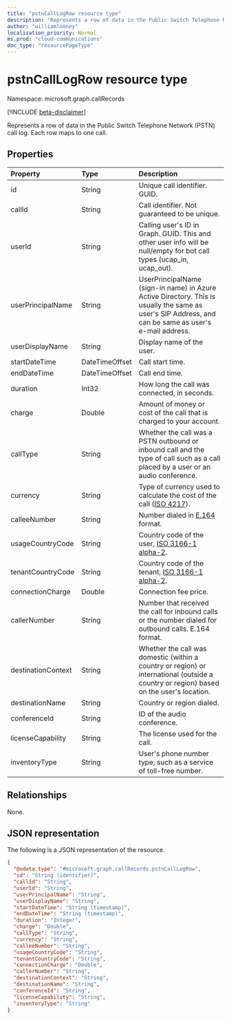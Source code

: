 ```yaml
---
title: "pstnCallLogRow resource type"
description: "Represents a row of data in the Public Switch Telephone Network (PSTN) call log."
author: "williamlooney"
localization_priority: Normal
ms.prod: "cloud-communications"
doc_type: "resourcePageType"
---
```


# pstnCallLogRow resource type

Namespace: microsoft.graph.callRecords

[!INCLUDE [beta-disclaimer](../../includes/beta-disclaimer.md)]

Represents a row of data in the Public Switch Telephone Network (PSTN) call log. Each row maps to one call.

## Properties

|Property|Type|Description|
|:---|:---|:---|
|id|String|Unique call identifier. GUID.|
|callId|String|Call identifier. Not guaranteed to be unique.|
|userId|String|Calling user's ID in Graph. GUID. This and other user info will be null/empty for bot call types (ucap_in, ucap_out).|
|userPrincipalName|String|UserPrincipalName (sign-in name) in Azure Active Directory. This is usually the same as user's SIP Address, and can be same as user's e-mail address.|
|userDisplayName|String|Display name of the user.|
|startDateTime|DateTimeOffset|Call start time.|
|endDateTime|DateTimeOffset|Call end time.|
|duration|Int32|How long the call was connected, in seconds.|
|charge|Double|Amount of money or cost of the call that is charged to your account.|
|callType|String|Whether the call was a PSTN outbound or inbound call and the type of call such as a call placed by a user or an audio conference.|
|currency|String|Type of currency used to calculate the cost of the call ([ISO 4217](https://en.wikipedia.org/wiki/ISO_4217)).|
|calleeNumber|String|Number dialed in [E.164](https://en.wikipedia.org/wiki/E.164) format.|
|usageCountryCode|String|Country code of the user, [ISO 3166-1 alpha-2](https://en.wikipedia.org/wiki/ISO_3166-1_alpha-2).|
|tenantCountryCode|String|Country code of the tenant, [ISO 3166-1 alpha-2](https://en.wikipedia.org/wiki/ISO_3166-1_alpha-2).|
|connectionCharge|Double|Connection fee price.|
|callerNumber|String|Number that received the call for inbound calls or the number dialed for outbound calls. E.164 format.|
|destinationContext|String|Whether the call was domestic (within a country or region) or international (outside a country or region) based on the user's location.|
|destinationName|String|Country or region dialed.|
|conferenceId|String|ID of the audio conference.|
|licenseCapability|String|The license used for the call.|
|inventoryType|String|User's phone number type, such as a service of toll-free number.|

## Relationships

None.

## JSON representation

The following is a JSON representation of the resource.

<!-- {
  "blockType": "ignored",
  "@odata.type": "microsoft.graph.callRecords.pstnCallLogRow",
  "keyProperty": "id"
}
-->

``` json
{
  "@odata.type": "#microsoft.graph.callRecords.pstnCallLogRow",
  "id": "String (identifier)",
  "callId": "String",
  "userId": "String",
  "userPrincipalName": "String",
  "userDisplayName": "String",
  "startDateTime": "String (timestamp)",
  "endDateTime": "String (timestamp)",
  "duration": "Integer",
  "charge": "Double",
  "callType": "String",
  "currency": "String",
  "calleeNumber": "String",
  "usageCountryCode": "String",
  "tenantCountryCode": "String",
  "connectionCharge": "Double",
  "callerNumber": "String",
  "destinationContext": "String",
  "destinationName": "String",
  "conferenceId": "String",
  "licenseCapability": "String",
  "inventoryType": "String"
}
```


